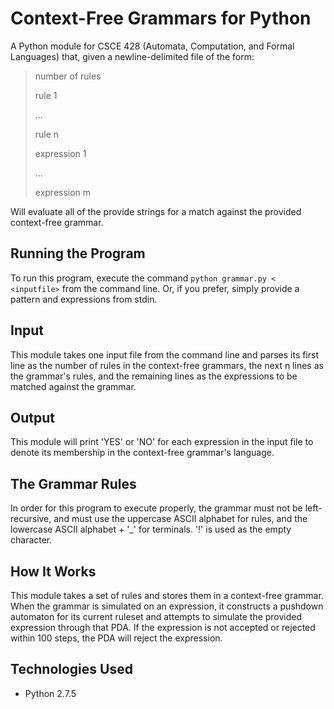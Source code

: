 # Context-Free Grammars for Python #

A Python module for CSCE 428 (Automata, Computation, and Formal Languages) that, given a
newline-delimited file of the form:

> number of rules
>
> rule 1
>
> ...
>
> rule n
>
> expression 1
>
> ...
>
> expression m

Will evaluate all of the provide strings for a match against the provided context-free
grammar.

## Running the Program ##
To run this program, execute the command `python grammar.py < <inputfile>` from the command line.
Or, if you prefer, simply provide a pattern and expressions from stdin.

## Input ##
This module takes one input file from the command line and parses its first line as the number
of rules in the context-free grammars, the next n lines as the grammar's rules, and the remaining
lines as the expressions to be matched against the grammar.

## Output ##
This module will print 'YES' or 'NO' for each expression in the input file to denote its membership
in the context-free grammar's language.

## The Grammar Rules ##
In order for this program to execute properly, the grammar must not be left-recursive, and must use
the uppercase ASCII alphabet for rules, and the lowercase ASCII alphabet + '_' for terminals. '!' is
used as the empty character.

## How It Works ##
This module takes a set of rules and stores them in a context-free grammar. When the grammar is simulated on an
expression, it constructs a pushdown automaton for its current ruleset and attempts to simulate the provided expression
through that PDA. If the expression is not accepted or rejected within 100 steps, the PDA will reject the expression.

## Technologies Used ##
- Python 2.7.5